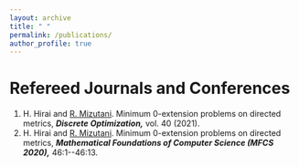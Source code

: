 ```yaml
---
layout: archive
title: " "
permalink: /publications/
author_profile: true
---
```


<!-- 
Preprint
======
 -->

Refereed Journals and Conferences
======
1. H. Hirai and <ins>	R. Mizutani</ins>. Minimum 0-extension problems on directed metrics, ***Discrete Optimization,*** vol. 40 (2021).
2. H. Hirai and <ins>	R. Mizutani</ins>. Minimum 0-extension problems on directed metrics, ***Mathematical Foundations of Computer Science (MFCS 2020),*** 46:1--46:13.

<!-- 
Proceedings
======
 -->
